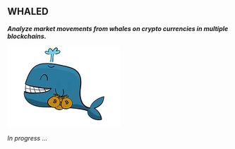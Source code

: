 ## WHALED
***Analyze market movements from whales on crypto currencies in multiple blockchains.***


![This is an image](src/resources/images/whale.png)

*In progress ...*